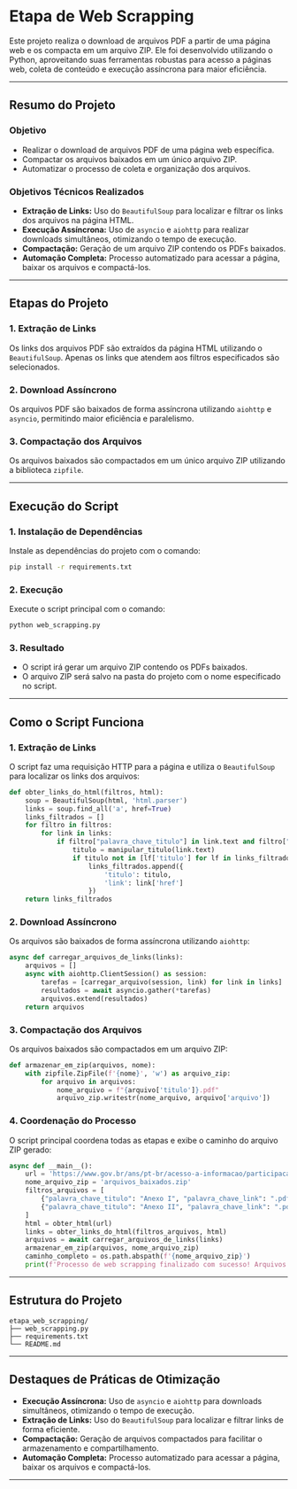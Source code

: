 # **Etapa de Web Scrapping**

Este projeto realiza o download de arquivos PDF a partir de uma página web e os compacta em um arquivo ZIP. Ele foi desenvolvido utilizando o Python, aproveitando suas ferramentas robustas para acesso a páginas web, coleta de conteúdo e execução assíncrona para maior eficiência.

---

## **Resumo do Projeto**

### **Objetivo**
- Realizar o download de arquivos PDF de uma página web específica.
- Compactar os arquivos baixados em um único arquivo ZIP.
- Automatizar o processo de coleta e organização dos arquivos.

### **Objetivos Técnicos Realizados**
- **Extração de Links:** Uso do `BeautifulSoup` para localizar e filtrar os links dos arquivos na página HTML.
- **Execução Assíncrona:** Uso de `asyncio` e `aiohttp` para realizar downloads simultâneos, otimizando o tempo de execução.
- **Compactação:** Geração de um arquivo ZIP contendo os PDFs baixados.
- **Automação Completa:** Processo automatizado para acessar a página, baixar os arquivos e compactá-los.

---

## **Etapas do Projeto**

### **1. Extração de Links**
Os links dos arquivos PDF são extraídos da página HTML utilizando o `BeautifulSoup`. Apenas os links que atendem aos filtros especificados são selecionados.

### **2. Download Assíncrono**
Os arquivos PDF são baixados de forma assíncrona utilizando `aiohttp` e `asyncio`, permitindo maior eficiência e paralelismo.

### **3. Compactação dos Arquivos**
Os arquivos baixados são compactados em um único arquivo ZIP utilizando a biblioteca `zipfile`.

---

## **Execução do Script**

### **1. Instalação de Dependências**
Instale as dependências do projeto com o comando:
```bash
pip install -r requirements.txt
```

### **2. Execução**
Execute o script principal com o comando:
```bash
python web_scrapping.py
```

### **3. Resultado**
- O script irá gerar um arquivo ZIP contendo os PDFs baixados.
- O arquivo ZIP será salvo na pasta do projeto com o nome especificado no script.

---

## **Como o Script Funciona**

### **1. Extração de Links**
O script faz uma requisição HTTP para a página e utiliza o `BeautifulSoup` para localizar os links dos arquivos:
```python
def obter_links_do_html(filtros, html):
    soup = BeautifulSoup(html, 'html.parser')
    links = soup.find_all('a', href=True)
    links_filtrados = []
    for filtro in filtros:
        for link in links:
            if filtro["palavra_chave_titulo"] in link.text and filtro["palavra_chave_link"] in link['href']:
                titulo = manipular_titulo(link.text)
                if titulo not in [lf['titulo'] for lf in links_filtrados]:
                    links_filtrados.append({
                        'titulo': titulo,
                        'link': link['href']
                    })
    return links_filtrados
```

### **2. Download Assíncrono**
Os arquivos são baixados de forma assíncrona utilizando `aiohttp`:
```python
async def carregar_arquivos_de_links(links):
    arquivos = []
    async with aiohttp.ClientSession() as session:
        tarefas = [carregar_arquivo(session, link) for link in links]
        resultados = await asyncio.gather(*tarefas)
        arquivos.extend(resultados)
    return arquivos
```

### **3. Compactação dos Arquivos**
Os arquivos baixados são compactados em um arquivo ZIP:
```python
def armazenar_em_zip(arquivos, nome):
    with zipfile.ZipFile(f'{nome}', 'w') as arquivo_zip:
        for arquivo in arquivos:
            nome_arquivo = f"{arquivo['titulo']}.pdf"
            arquivo_zip.writestr(nome_arquivo, arquivo['arquivo'])
```

### **4. Coordenação do Processo**
O script principal coordena todas as etapas e exibe o caminho do arquivo ZIP gerado:
```python
async def __main__():
    url = 'https://www.gov.br/ans/pt-br/acesso-a-informacao/participacao-da-sociedade/atualizacao-do-rol-de-procedimentos'
    nome_arquivo_zip = 'arquivos_baixados.zip'
    filtros_arquivos = [
        {"palavra_chave_titulo": "Anexo I", "palavra_chave_link": ".pdf"},
        {"palavra_chave_titulo": "Anexo II", "palavra_chave_link": ".pdf"}
    ]
    html = obter_html(url)
    links = obter_links_do_html(filtros_arquivos, html)
    arquivos = await carregar_arquivos_de_links(links)
    armazenar_em_zip(arquivos, nome_arquivo_zip)
    caminho_completo = os.path.abspath(f'{nome_arquivo_zip}')
    print(f'Processo de web scrapping finalizado com sucesso! Arquivos baixados e armazenados no arquivo zip {caminho_completo}')
```

---

## **Estrutura do Projeto**
```
etapa_web_scrapping/
├── web_scrapping.py
├── requirements.txt
└── README.md
```

---

## **Destaques de Práticas de Otimização**
- **Execução Assíncrona:** Uso de `asyncio` e `aiohttp` para downloads simultâneos, otimizando o tempo de execução.
- **Extração de Links:** Uso do `BeautifulSoup` para localizar e filtrar links de forma eficiente.
- **Compactação:** Geração de arquivos compactados para facilitar o armazenamento e compartilhamento.
- **Automação Completa:** Processo automatizado para acessar a página, baixar os arquivos e compactá-los.

---
